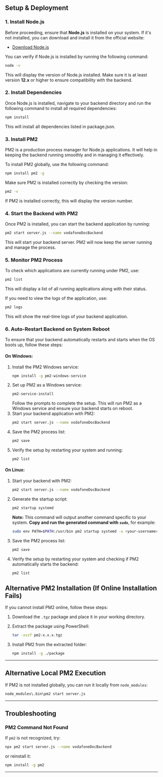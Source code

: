 
## Setup & Deployment

### 1. Install Node.js

Before proceeding, ensure that **Node.js** is installed on your system. If it's not installed, you can download and install it from the official website:

- [Download Node.js](https://nodejs.org/)

You can verify if Node.js is installed by running the following command:

```bash
node -v
```

This will display the version of Node.js installed. Make sure it is at least version **12.x** or higher to ensure compatibility with the backend.

### 2. Install Dependencies

Once Node.js is installed, navigate to your backend directory and run the following command to install all required dependencies:

```bash
npm install
```

This will install all dependencies listed in package.json.

### 3. Install PM2

PM2 is a production process manager for Node.js applications. It will help in keeping the backend running smoothly and in managing it effectively.

To install PM2 globally, use the following command:

```bash
npm install pm2 -g
```

Make sure PM2 is installed correctly by checking the version:

```bash
pm2 -v
```

If PM2 is installed correctly, this will display the version number.

### 4. Start the Backend with PM2

Once PM2 is installed, you can start the backend application by running:

```bash
pm2 start server.js --name vodafoneDocBackend
```

This will start your backend server. PM2 will now keep the server running and manage the process.

### 5. Monitor PM2 Process

To check which applications are currently running under PM2, use:

```bash
pm2 list
```

This will display a list of all running applications along with their status.

If you need to view the logs of the application, use:

```bash
pm2 logs
```

This will show the real-time logs of your backend application.

### 6. Auto-Restart Backend on System Reboot

To ensure that your backend automatically restarts and starts when the OS boots up, follow these steps:

#### On Windows:
1. Install the PM2 Windows service:
   ```bash
   npm install -g pm2-windows-service
   ```
2. Set up PM2 as a Windows service:
   ```bash
   pm2-service-install
   ```
   Follow the prompts to complete the setup. This will run PM2 as a Windows service and ensure your backend starts on reboot.
3. Start your backend application with PM2:
   ```bash
   pm2 start server.js --name vodafoneDocBackend
   ```
4. Save the PM2 process list:
   ```bash
   pm2 save
   ```
5. Verify the setup by restarting your system and running:
   ```bash
   pm2 list
   ```

#### On Linux:
1. Start your backend with PM2:
   ```bash
   pm2 start server.js --name vodafoneDocBackend
   ```
2. Generate the startup script:
   ```bash
   pm2 startup systemd
   ```
   **Note:** This command will output another command specific to your system. **Copy and run the generated command with `sudo`**, for example:
   ```bash
   sudo env PATH=$PATH:/usr/bin pm2 startup systemd -u <your-username> --hp /home/<your-username>
   ```
3. Save the PM2 process list:
   ```bash
   pm2 save
   ```
4. Verify the setup by restarting your system and checking if PM2 automatically starts the backend:
   ```bash
   pm2 list
   ```

## Alternative PM2 Installation (If Online Installation Fails)

If you cannot install PM2 online, follow these steps:

1. Download the `.tgz` package and place it in your working directory.

2. Extract the package using PowerShell:

   ```bash
   tar -xvzf pm2-x.x.x.tgz
   ```

3. Install PM2 from the extracted folder:

   ```bash
   npm install -g ./package
   ```

---

## Alternative Local PM2 Execution

If PM2 is not installed globally, you can run it locally from `node_modules`:

```bash
node_modules\.bin\pm2 start server.js
```

---

## Troubleshooting

### PM2 Command Not Found

If `pm2` is not recognized, try:

```bash
npx pm2 start server.js --name vodafoneDocBackend
```

or reinstall it:

```bash
npm install -g pm2
```

---

